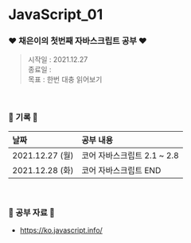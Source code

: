 # JavaScript_01

### ❤ 채은이의 첫번째 자바스크립트 공부 ❤

> 시작일 : 2021.12.27  
> 종료일 :  
> 목표 : 한번 대충 읽어보기

<br />
  
### 🖤 기록 🖤

| 날짜            | 공부 내용                   |
| :-------------- | :-------------------------- |
| 2021.12.27 (월) | 코어 자바스크립트 2.1 ~ 2.8 |
| 2021.12.28 (화) | 코어 자바스크립트 END       |

<br />
  
### 🤍 공부 자료 🤍

- https://ko.javascript.info/
